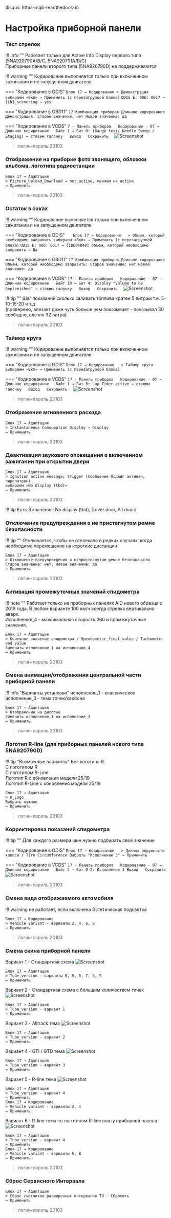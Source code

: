 disqus: https-mqb-readthedocs-io
# Настройка приборной панели

### Тест стрелок

!!! info ""
    Работает только для Active Info Display первого типа (5NA920790A/B/C, 5NA920791A/B/C)  
    Приборные панели второго типа (5NA920790D) не поддерживаются

!!! warning ""
    Кодирование выполняется только при включенном зажигании и не запущенном двигателе
    
=== "Кодирование в ODIS"
    ```
    Блок 17 → Кодирование
    > Демонстрация
    выбираем «Вкл»
    → Применить (с перезагрузкой блока)
    ```
    ```
    ODIS E: 006: 0017 → [LN]_scenering → yes
    ```

=== "Кодирование в OBD11"
    ```
    17 Комбинация приборов
    Длинное кодирование
    Демонстрация:
    Старое значение: нет
    Новое значение: да
    ```

=== "Кодирование в VCDS"
    ```
    7 - Панель приборов  
    Кодирование - 07 → Длинное кодирование  
    Байт 1 → Бит 0: (Gauge test/ Needle Sweep / Staging) → ставим галочку  
    Выход  
    Сохранить  
    ```
    ![Screenshot](../images/MQB/staging.jpg)
    
> логин-пароль 20103

### Отображение на приборке фото звонящего, обложки альбома, логотипа радиостанции

```
Блок 17 → Адаптация
> Picture_Upload_Download → not_active, меняем на active
→ Применить
```

> логин-пароль 20103
  
### Остаток в баках

!!! warning ""
    Кодирование выполняется только при включенном зажигании и не запущенном двигателе

=== "Кодирование в ODIS"
    ```   
    Блок 17 → Кодирование  
    > Объем, который необходимо заправить
    выбираем «Вкл»
    → Применить (с перезагрузкой блока)
    ```
    ```
    ODIS E: 006: 0017 → [IDE04848] Объем, который необходимо заправить → Да
    ```
    
=== "Кодирование в OBD11"
    ```
    17 Комбинация приборов
    Длинное кодирование
    Объём, который необходимо заправить:
    Старое значение: нет
    Новое значение: да
    ```
    
=== "Кодирование в VCDS"
    ```
    17 - Панель приборов  
    Кодирование - 07 → Длинное кодирование  
    Байт 10 → Бит 4: Display "Volume to be Replenished" → ставим галочку  
    Выход  
    Сохранить  
    ```
    ![Screenshot](../images/MQB/refill.jpg)

!!! tip ""
    Шаг показаний сколько заливать топлива кратен 5 литрам т.е. 5-10-15-20 и т.д  
    (проверено, влезает даже чуть больше чем показывает - показывал 30 свободно, влезло 32 литра)
    
> логин-пароль 20103
    
### Таймер круга

!!! warning ""
    Кодирование выполняется только при включенном зажигании и не запущенном двигателе

=== "Кодирование в ODIS"
    ```
    Блок 17 → Кодирование  
    > Таймер круга
    выбираем «Вкл»
    → Применить (с перезагрузкой блока)
    ```

=== "Кодирование в VCDS"
    ```
    17 - Панель приборов  
    Кодирование - 07 → Длинное кодирование  
    Байт 1 → Бит 3: Lap Timer active → ставим галочку  
    Выход  
    Сохранить  
    ```
    ![Screenshot](../images/MQB/staging.jpg) 

> логин-пароль 20103

### Отображение мгновенного расхода

```
Блок 17 → Адаптация  
> Instantaneous Consumption Display → Display
→ Применить
```

> логин-пароль 20103

### Деактивация звукового оповещения о включенном зажигании при открытии двери

```
Блок 17 → Адаптация
> Ignition active message; trigger (Сообщение Поджиг активен, пиропатрон)
выбираем «No display (tbd)»
→ Применить
```

> логин-пароль 20103

!!! tip
    Есть 3 значения: No display (tbd), Driver door, All doors.  

### Отключение предупреждения о не пристегнутом ремне безопасности

!!! tip ""
    Отключается, чтобы не отвлекало в редких случаях, когда необходимо перемещение на короткие дистанции

```
Блок 17 → Адаптация  
> Отключение предупреждения о непристегнутом ремне безопасности
Старое значение: нет, Новое значение: да
→ Применить
```

> логин-пароль 20103
    
### Активация промежуточных значений спидометра

!!! note ""
    Работает только на приборных панелях AID нового образца с 2019 года. В любом варианте 100 км/ч всегда стрелка вертикально вверх.  
    Исполнение_4 - максимальная скорость 260 и промежуточные значения. 

```
Блок 17 → Адаптация  
> Конечное значение спидометра / Speedometer_final_value / Tachometer end value
Заменить исполнение_1 на исполнение_4
→ Применить
```

> логин-пароль 20103

### Смена анимации/отображения центральной части приборной панели

!!! info "Варианты установки"
    исполнение_1 - классическое
    исполнение_3 - тема точек/карбона

```
Блок 17 → Адаптация  
> Отображение на дисплее
Заменить исполнение_1 на исполнение_3
→ Применить
```

> логин-пароль 20103

### Логотип R-line (для приборных панелей нового типа 5NA920790D)

!!! tip "Возможные варианты"
    Без логотипа R  
    С логотипом R  
    С логотипом R-Line  
    Логотип R с обновления модели 25/19  
    Логотип R-Line с обновления модели 25/19  

```
Блок 17 → Адаптация  
> R_Logo
Выбрать нужное
→ Применить
```

> логин-пароль 20103

### Корректировка показаний спидометра

!!! tip ""
    Для каждого размера шин нужно подбирать своё значение

=== "Кодирование в ODIS"
    ```
    Блок 17 → Кодирование  
    > Длинна окружности колеса / Tire Circumference
    Выбрать "Исполнение 3"
    → Применить
    ```
    
=== "Кодирование в VCDS"
    ```
    17 - Панель приборов  
    Кодирование - 07 → Длинное кодирование  
    Байт 3 → Бит 0-2: Исполнение 3
    Выход  
    Сохранить  
    ```
    ![Screenshot](../images/MQB/speed.png)

> логин-пароль 20103

### Смена вида отображаемого автомобиля

!!! warning
    не работает, если включена Эстетическая подсветка

```
Блок 17 → Кодирование  
> Vehicle variant - варианты 2, 4, 6, 8
→ Применить
```

> логин-пароль 20103

### Смена скина приборной панели

Вариант 1 - Стандартная схема
![Screenshot](../images/MQB/AID-themes/StandartTheme.jpg)
```
Блок 17 → Адаптация  
> Tube_version - варианты 0, 5, 6, 7, 8, 9
→ Применить
```

Вариант 2 - Стандартная схема c большим количеством точек
![Screenshot](../images/MQB/AID-themes/StandartThemeMoreDots.jpg)
```
Блок 17 → Адаптация  
> Tube_version - вариант 1
→ Применить
```

Вариант 3 - Alltrack тема
![Screenshot](../images/MQB/AID-themes/AllTrackTheme.jpg)
```
Блок 17 → Адаптация  
> Tube_version - вариант 2
→ Применить
```

Вариант 4 - GTI / GTD тема
![Screenshot](../images/MQB/AID-themes/GTITheme.jpg)
```
Блок 17 → Адаптация  
> Tube_version - вариант 3
→ Применить
```

Вариант 5 - R-line тема
![Screenshot](../images/MQB/AID-themes/RTheme.jpg)
```
Блок 17 → Адаптация  
> Tube_version - вариант 4
→ Применить
Блок 17 → Кодирование  
> Vehicle variant - варианты 2, 4
→ Применить
```

Вариант 6 - R-line тема со логотипом R-line внизу приборной панели
![Screenshot](../images/MQB/AID-themes/RThemeWithLogo.jpg)
```
Блок 17 → Адаптация  
> Tube_version - вариант 4
→ Применить
Блок 17 → Кодирование  
> Vehicle variant - варианты 6, 8
→ Применить
```

> логин-пароль 20103

### Сброс Сервисного Интервала

```
Блок 17 → Адаптация  
> Сброс счетчиков расширенных интервалов ТО - Сбросить
→ Применить
```

> логин-пароль 20103
